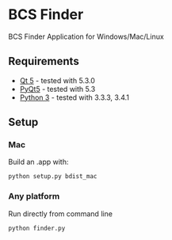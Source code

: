 BCS Finder
==========

BCS Finder Application for Windows/Mac/Linux

## Requirements
  * [Qt 5][qt5] - tested with 5.3.0
  * [PyQt5][pyqt5] - tested with 5.3
  * [Python 3][python] - tested with 3.3.3, 3.4.1

## Setup

### Mac
  Build an .app with:
    
    python setup.py bdist_mac

### Any platform
  Run directly from command line
    
    python finder.py


[qt5]: http://qt-project.org/downloads "Qt Project"
[pyqt5]: http://www.riverbankcomputing.co.uk/software/pyqt/download5 "PyQt5"
[python]: http://www.python.org "Python"
